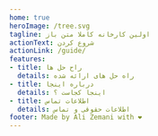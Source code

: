 ```yaml
---
home: true
heroImage: /tree.svg
tagline: اولین کارخانه کاملا متن باز
actionText: شروع کردن
actionLink: /guide/
features:
- title: راح حل ها
  details: راه حل های ارائه شده
- title: درباره اینجا
  details: اینجا کجاست ؟
- title: اطلاعات تماس
  details: اطلاعات حقوقی و تماس
footer: Made by Ali Zemani with ❤️
---
```

